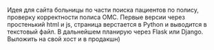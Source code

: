 ﻿Идея для сайта больницы по части поиска пациентов по полису, проверку корректности полиса ОМС. Первые версии через простенький html и js, страница верстается в Python и выводится в текстовый файл. В дальнейшем планирую через Flask или Django. Выложить на свой хост и в продакшн)
